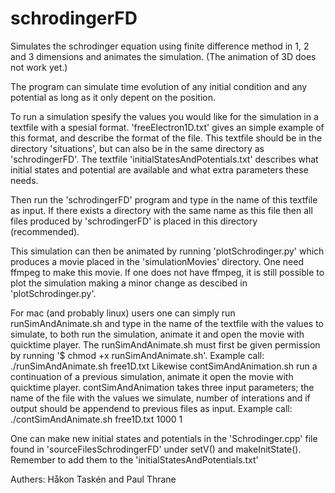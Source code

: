 # schrodingerFD
Simulates the schrodinger equation using finite difference method in 1, 2 and 3 dimensions 
and animates the simulation. (The animation of 3D does not work yet.)

The program can simulate time evolution of any initial condition and any potential as long as it only depent on 
the position.

To run a simulation spesify the values you would like for the simulation in a textfile with a spesial format. 
'freeElectron1D.txt' gives an simple example of this format, and describe the format of the file.
This textfile should be in the directory 'situations', but can also be in the same directory as 'schrodingerFD'.
The textfile 'initialStatesAndPotentials.txt' describes what initial states and potential are available and what 
extra parameters these needs.

Then run the 'schrodingerFD' program and type in the name of this textfile as input.
If there exists a directory with the same name as this file then all files produced by 'schrodingerFD' is placed 
in this directory (recommended).

This simulation can then be animated by running 'plotSchrodinger.py' which produces a movie placed in the 
'simulationMovies' directory. One need ffmpeg to make this movie. If one does not have ffmpeg, it is still 
possible to plot the simulation making a minor change as descibed in 'plotSchrodinger.py'.

For mac (and probably linux) users one can simply run runSimAndAnimate.sh and type in the name of the textfile 
with the values to simulate, to both run the simulation, animate it and open the movie with quicktime player.
The runSimAndAnimate.sh must first be given permission by running '$ chmod +x runSimAndAnimate.sh'.
Example call: ./runSimAndAnimate.sh free1D.txt
Likewise contSimAndAnimation.sh run a continuation of a previous simulation, animate it open the movie with
quicktime player. contSimAndAnimation takes three input parameters; the name of the file with the values we 
simulate, number of interations and if output should be appendend to previous files as input.
Example call: ./contSimAndAnimate.sh free1D.txt 1000 1

One can make new initial states and potentials in the 'Schrodinger.cpp' file found in 'sourceFilesSchrodingerFD'
under setV() and makeInitState(). Remember to add them to the 'initialStatesAndPotentials.txt'

Authers: Håkon Taskén and Paul Thrane
